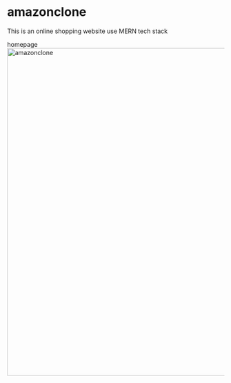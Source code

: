 # amazonclone
This is an online shopping website use MERN tech stack

homepage
<img width="761" alt="amazonclone" src="https://user-images.githubusercontent.com/65098066/204066363-a432b832-fac5-4336-9d3a-d1a6ca832ba7.png">
